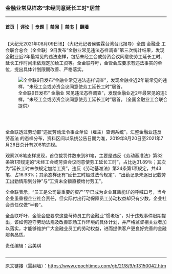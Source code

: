 ### 金融业常见样态“未经同意延长工时”居首

---

#### [首页](../../../..?n13150042) &nbsp;|&nbsp; [评论](../../../../../epoch-comment?n13150042) &nbsp;|&nbsp; [专题](../../../../../epoch-special?n13150042) &nbsp;|&nbsp; [禁闻](../../../../../epoch-news?n13150042) &nbsp;|&nbsp; [禁书](../../../../../books?n13150042) &nbsp;|&nbsp; [翻墙](https://github.com/gfw-breaker/nogfw/blob/master/README.md?n13150042)


<div class="column" id="artbody" itemprop="articleBody">
 <!-- article content begin -->
 <p>
  【大纪元2021年08月09日讯】（大纪元记者侯骏霖台湾台北报导）全国
  <ok href="https://www.epochtimes.com/gb/tag/%E9%87%91%E8%9E%8D%E4%B8%9A.html">
   金融业
  </ok>
  工会联合总会（全金联）9日发布“金融业常见违法态样调查”第三次统计结果，发现金融业近2年最常见的违法态样，包括未经工会或劳资会议同意使劳工延长工时、延长工作时间未依规定加给工资等。全金联呼吁，金管会应要求有违法事实的单位，提出具体计划限期改善、严格落实。
 </p>
 <figure aria-describedby="caption-13150044" class="wp-caption aligncenter" id="13150044" style="width: 500px">
  <ok href=" https://i.epochtimes.com/assets/uploads/2021/08/id13150044-510835-450x347.png" rel="noreferrer noopener" target="_blank">
   <img alt="全金联9日发布“金融业常见违法态样调查”，发现金融业近2年最常见的违法态样，“未经工会或劳资会议同意使劳工延长工时”居首。" src="https://i.epochtimes.com/assets/uploads/2021/08/id13150044-510835-450x347.png"/>
  </ok>
  <br/><figcaption class="wp-caption-text" id="caption-13150044">
   全金联9日发布“
   <ok href="https://www.epochtimes.com/gb/tag/%E9%87%91%E8%9E%8D%E4%B8%9A.html">
    金融业
   </ok>
   常见违法态样调查”，发现金融业近2年最常见的违法态样，“未经工会或劳资会议同意使劳工延长工时”居首。（全国金融业工会联合总会提供）
  </figcaption><br/>
 </figure><br/>
 <p>
  全金联透过劳动部“违反劳动法令事业单位（雇主）查询系统”，汇整金融业违反
  <ok href="https://www.epochtimes.com/gb/tag/%E5%8A%B3%E5%9F%BA%E6%B3%95.html">
   劳基法
  </ok>
  的态样分布，资料区间以系统公告日期为准，2019年8月20日至2021年7月26日总计有208笔违规。
 </p>
 <p>
  观察208笔态样发现，首位裁罚件数来到81笔，主要是违反《劳动基准法》第32条第1项规定的“未经工会或劳资会议同意使劳工延长工时”，占比达31.89％；其次为“延长工时未依规定加给工资”，违反《劳动基准法》第24条第1项规定，共43笔、占16.93%；其余态样还有“延长工时超过法令规定”、“出勤记录未逐日记载劳工出勤情形到分钟”与“工资未全额直接给付劳工”。
 </p>
 <p>
  全金联表示，“员工是公司最重要的资产”早已成为企业耳熟能详的呼喊口号，当今企业虽重视企业社会责任，但实际付出行动保障员工劳动权益却只有少数，企业社会责任仅做“半套”。
 </p>
 <p>
  全金联呼吁，金管会应要求这些苛待员工的金融业“惯老板”，对于违规事件限期提出，该如何遵守劳动法规及改善职场工作环境的具体计划，并严格监督相关业者加以落实，才能够维护广大金融业员工的劳动权益，进而提供客户更良好完善的金融服务品质。
 </p>
 <p>
  责任编辑：吕美琪
 </p>
 <!-- article content end -->
</div>


---

原文链接（需翻墙）：https://www.epochtimes.com/gb/21/8/9/n13150042.htm